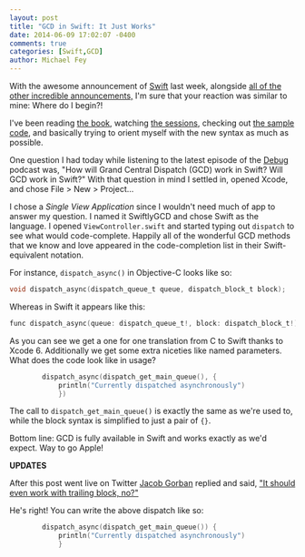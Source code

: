 ```yaml
---
layout: post
title: "GCD in Swift: It Just Works"
date: 2014-06-09 17:02:07 -0400
comments: true
categories: [Swift,GCD]
author: Michael Fey
---
```


With the awesome announcement of [Swift](https://developer.apple.com/swift/) last week, alongside [all of the other incredible announcements,](https://developer.apple.com/technologies/) I'm sure that your reaction was similar to mine: Where do I begin?!

I've been reading [the book](https://itunes.apple.com/us/book/swift-programming-language/id881256329?mt=11), watching [the sessions](https://developer.apple.com/videos/wwdc/2014/), checking out [the sample code](https://developer.apple.com/library/prerelease/ios/navigation/), and basically trying to orient myself with the new syntax as much as possible.

One question I had today while listening to the latest episode of the [Debug](http://www.imore.com/debug) podcast was, "How will Grand Central Dispatch (GCD) work in Swift? Will GCD work in Swift?" With that question in mind I settled in, opened Xcode, and chose File > New > Project...

I chose a *Single View Application* since I wouldn't need much of app to answer my question. I named it SwiftlyGCD and chose Swift as the language. I opened ```ViewController.swift``` and started typing out ```dispatch``` to see what would code-complete. Happily all of the wonderful GCD methods that we know and love appeared in the code-completion list in their Swift-equivalent notation.

For instance, ```dispatch_async()``` in Objective-C looks like so:

```objective-c
void dispatch_async(dispatch_queue_t queue, dispatch_block_t block);
```

Whereas in Swift it appears like this:

```objective-c
func dispatch_async(queue: dispatch_queue_t!, block: dispatch_block_t!)
```

As you can see we get a one for one translation from C to Swift thanks to Xcode 6. Additionally we get some extra niceties like named parameters. What does the code look like in usage?

```objective-c
		dispatch_async(dispatch_get_main_queue(), {
			println("Currently dispatched asynchronously")
			})
```

The call to ```dispatch_get_main_queue()``` is exactly the same as we're used to, while the block syntax is simplified to just a pair of ```{}```.

Bottom line: GCD is fully available in Swift and works exactly as we'd expect. Way to go Apple!

**UPDATES**

After this post went live on Twitter [Jacob Gorban](http://twitter.com/jacobgorban/) replied and said, ["It should even work with trailing block, no?"](http://twitter.com/jacobgorban/status/476353702857424897)

He's right! You can write the above dispatch like so:

```objective-c
		dispatch_async(dispatch_get_main_queue()) {
			println("Currently dispatched asynchronously")
			}
```
